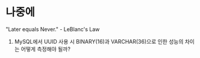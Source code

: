 # 나중에

"Later equals Never." - LeBlanc's Law

1. MySQL에서 UUID 사용 시 BINARY(16)과 VARCHAR(36)으로 인한 성능의 차이는 어떻게 측정해야 될까?
